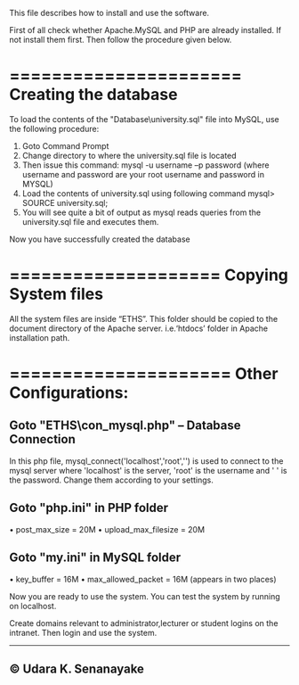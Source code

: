This file describes how to install and use the software.


First of all check whether Apache.MySQL and PHP are already installed. 
If not install them first. Then follow the procedure given below.


======================
Creating the database
======================

To load the contents of the "Database\university.sql" file into MySQL, use the following procedure:

1. Goto Command Prompt
2. Change directory to where the university.sql file is located
3. Then issue this command:
	mysql -u username –p password
(where username and password are your root username and password
in MYSQL)
4. Load the contents of university.sql using following command
	mysql> SOURCE university.sql;
5. You will see quite a bit of output as mysql reads queries from the
university.sql file and executes them.

Now you have successfully created the database


====================
Copying System files
====================

All the system files are inside “ETHS”. This folder should be copied to the document directory 
of the Apache server. i.e.‘htdocs’ folder in Apache installation path.


=====================
Other Configurations:
=====================


Goto "ETHS\con_mysql.php" – Database Connection
-----------------------------------------------

In this php file, mysql_connect('localhost','root','') is used to connect to the
mysql server where 'localhost' is the server, 'root' is the username and ' ' is the
password. Change them according to your settings.


Goto "php.ini" in PHP folder
--------------------------
• post_max_size = 20M
• upload_max_filesize = 20M

Goto "my.ini" in MySQL folder
---------------------------
• key_buffer = 16M
• max_allowed_packet = 16M (appears in two places)



Now you are ready to use the system. You can test the system by running on localhost.

Create domains relevant to administrator,lecturer or student logins on the intranet. 
Then login and use the system.



--------------------
© Udara K. Senanayake
--------------------


